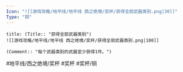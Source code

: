 ```yaml
---
Icon: "![[游戏攻略/地平线/地平线 西之绝境/奖杯/获得全部武器类别.png|30]]"
Type: "铜"
---
```

```ad-common-bronze-trophy
title: (Title:: "获得全部武器类别")
![[游戏攻略/地平线/地平线 西之绝境/奖杯/获得全部武器类别.png|100]]

(Comment:: "每个武器类别的武器至少获得1件。")
```

#地平线/西之绝境/奖杯 #奖杯 #奖杯/铜
